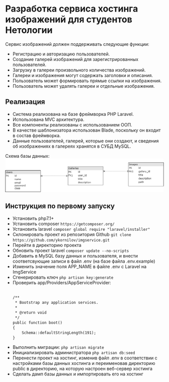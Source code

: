 # Разработка сервиса хостинга изображений для студентов Нетологии

Сервис изображений должен поддерживать следующие функции:
- Регистрацию и авторизацию пользователей.
- Создание галерей изображений для зарегистрированных пользователей.
- Загрузку в галереи произвольного количества изображений.
- Галереи и изображения могут содержать заголовки и описания.
- Пользователь может формировать прямые ссылки на изображения.
- Пользователь может удалять галереи и отдельные изображения.

## Реализация

- Система реализована на базе фреймворка PHP Laravel.
- Использована MVC архитектура.
- Все компоненты реализованы с использованием ООП.
- В качестве шаблонизатора использован Blade, поскольку он входит в состав фреймворка.
- Данные пользователей, галерей, которые они создают, и сведения об изображениях в галереях хранятся в СУБД MySQL.

Схема базы данных:
![UML-схема базы данных](./uml.png)

## Инструкция по первому запуску
- Установить php7.1+
- Установить composer
    ```https://getcomposer.org/```
- Установить laravel
    ```composer global require "laravel/installer"```
- Склонировать проект из репозитория Github
    ```git clone https://github.com/ykornilov/imgservice.git```
- Перейти в директорию проекта
- Обновить проект laravel
    ```composer update --no-scripts```
- Добавить в MySQL базу данных и пользователя, и внести соответсвующие записи в файл .env (на базе файла .env.example)
- Изменить значение поля APP_NAME в файле .env с Laravel на ImgService
- Сгенерировать ключ
    ```php artisan key:generate```
- Проверить app/Providers/AppServiceProvider:
    ```use Illuminate\Support\Facades\Schema;

    /**
     * Bootstrap any application services.
     *
     * @return void
     */
    public function boot()
    {
        Schema::defaultStringLength(191);
    }
    ```
- Выполнить миграции:
    ```php artisan migrate```
- Инициализировать администратора
    ```php artisan db:seed```
- Перенести проект на хостинг, изменив файл .env в соответствии с настройками базы данных хостинга и переименовав директорию public в директорию, на которую настроен веб-сервер хостинга
- Сделать дамп базы данных и импортировать его на хостинг
